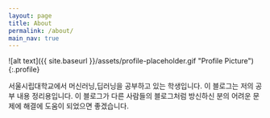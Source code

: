 ```yaml
---
layout: page
title: About
permalink: /about/
main_nav: true
---
```


![alt text]({{ site.baseurl }}/assets/profile-placeholder.gif "Profile Picture"){:.profile}

서울시립대학교에서 머신러닝,딥러닝을 공부하고 있는 학생입니다.
이 블로그는 저의 공부 내용 정리용입니다.
이 블로그가 다른 사람들의 블로그처럼 방신하신 분의 어려운 문제에 해결에 도움이 되었으면 좋겠습니다.
